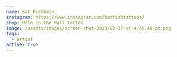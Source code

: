 ```yaml
---
name: Kat Fishbein
instagram: https://www.instagram.com/katfishtattoos/
shop: Hole in the Wall Tattoo
image: /assets/images/screen-shot-2023-02-17-at-4.45.49-pm.png
tags:
  - artist
active: true
---
```

